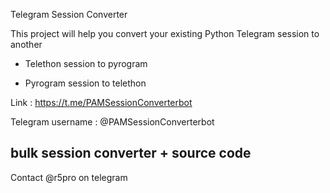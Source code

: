 Telegram Session Converter 

This project will help you convert your existing Python Telegram session to another

- Telethon session to pyrogram

- Pyrogram session to telethon 

Link : https://t.me/PAMSessionConverterbot

Telegram username : @PAMSessionConverterbot

## bulk session converter + source code

Contact @r5pro on telegram 
